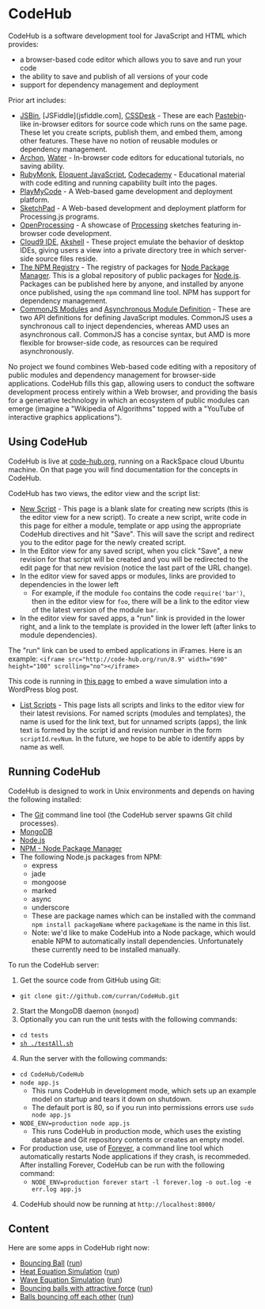 # CodeHub
CodeHub is a software development tool for JavaScript and HTML which provides:

 - a browser-based code editor which allows you to save and run your code
 - the ability to save and publish of all versions of your code
 - support for dependency management and deployment

Prior art includes:
 - [JSBin](jsbin.com), [JSFiddle](jsfiddle.com], [CSSDesk](cssdesk.com) - These are each [Pastebin](pastebin.com)-like in-browser editors for source code which runs on the same page. These let you create scripts, publish them, and embed them, among other features. These have no notion of reusable modules or dependency management.
 - [Archon](http://enja.org/code/archon/), [Water](http://gabrielflor.it/water) - In-browser code editors for educational tutorials, no saving ability.
 - [RubyMonk](http://rubymonk.com/books/1/chapters/1-collections/lessons/2-arrays-introduction), [Eloquent JavaScript](http://eloquentjavascript.net/chapter2.html), [Codecademy](http://www.codecademy.com/tracks/javascript) - Educational material with code editing and running capability built into the pages.
 - [PlayMyCode](http://www.playmycode.com/) - A Web-based game development and deployment platform.
 - [SketchPad](http://sketchpad.cc/) - A Web-based development and deployment platform for Processing.js programs.
 - [OpenProcessing](http://www.openprocessing.org/) - A showcase of [Processing](http://processing.org/) sketches featuring in-browser code development.
 - [Cloud9 IDE](cloud9ide.com), [Akshell](http://www.akshell.com/ide/) - These project emulate the behavior of desktop IDEs, giving users a view into a private directory tree in which server-side source files reside.
 - [The NPM Registry](http://search.npmjs.org/) - The registry of packages for [Node Package Manager](http://npmjs.org/). This is a global repository of public packages for [Node.js](http://nodejs.org/). Packages can be published here by anyone, and installed by anyone once published, using the `npm` command line tool. NPM has support for dependency management.
 - [CommonJS Modules](http://wiki.commonjs.org/wiki/Modules/1.1.1) and [Asynchronous Module Definition](https://github.com/amdjs/amdjs-api/wiki/AMD) - These are two API definitions for defining JavaScript modules. CommonJS uses a synchronous call to inject dependencies, whereas AMD uses an asynchronous call. CommonJS has a concise syntax, but AMD is more flexible for browser-side code, as resources can be required asynchronously.

No project we found combines Web-based code editing with a repository of public modules and dependency management for browser-side applications. CodeHub fills this gap, allowing users to conduct the software development process entirely within a Web browser, and providing the basis for a generative technology in which an ecosystem of public modules can emerge (imagine a "Wikipedia of Algorithms" topped with a "YouTube of interactive graphics applications").

## Using CodeHub
CodeHub is live at [code-hub.org](http://www.code-hub.org/docs), running on a RackSpace cloud Ubuntu machine. On that page you will find documentation for the concepts in CodeHub.

CodeHub has two views, the editor view and the script list:
 - [New Script](http://code-hub.org/edit) - This page is a blank slate for creating new scripts (this is the editor view for a new script). To create a new script, write code in this page for either a module, template or app using the appropriate CodeHub directives and hit "Save". This will save the script and redirect you to the editor page for the newly created script.
 - In the Editor view for any saved script, when you click "Save", a new revision for that script will be created and you will be redirected to the edit page for that new revision (notice the last part of the URL change).
 - In the editor view for saved apps or modules, links are provided to dependencies in the lower left
   - For example, if the module `foo` contains the code `require('bar')`, then in the editor view for `foo`, there will be a link to the editor view of the latest version of the module `bar`.
 - In the editor view for saved apps, a "run" link is provided in the lower right, and a link to the template is provided in the lower left (after links to module dependencies).

The "run" link can be used to embed applications in iFrames. Here is an example:
`<iframe src="http://code-hub.org/run/8.9" width="690" height="100" scrolling="no"></iframe>` 

This code is running in [this page](http://curransoft.com/interactivegraphics/) to embed a wave simulation into a WordPress blog post.
 - [List Scripts](http://code-hub.org/scripts) - This page lists all scripts and links to the editor view for their latest revisions. For named scripts (modules and templates), the name is used for the link text, but for unnamed scripts (apps), the link text is formed by the script id and revision number in the form `scriptId`.`revNum`. In the future, we hope to be able to identify apps by name as well.

## Running CodeHub
CodeHub is designed to work in Unix environments and depends on having the following installed:
 - The [Git](http://git-scm.com/download) command line tool (the CodeHub server spawns Git child processes).
 - [MongoDB](http://www.mongodb.org/display/DOCS/Quickstart)
 - [Node.js](https://github.com/joyent/node/wiki/Installation)
 - [NPM - Node Package Manager](http://npmjs.org/)
 - The following Node.js packages from NPM:
   - express
   - jade
   - mongoose
   - marked
   - async
   - underscore
   - These are package names which can be installed with the command `npm install packageName` where `packageName` is the name in this list.
   - Note: we'd like to make CodeHub into a Node package, which would enable NPM to automatically install dependencies. Unfortunately these currently need to be installed manually.

To run the CodeHub server:
 1. Get the source code from GitHub using Git:
   - `git clone git://github.com/curran/CodeHub.git`
 2. Start the MongoDB daemon (`mongod`)
 3. Optionally you can run the unit tests with the following commands:
   - `cd tests`
   - [`sh ./testAll.sh`](https://github.com/curran/CodeHub/blob/master/CodeHub/tests/testAll.sh)
 4. Run the server with the following commands:
   - `cd CodeHub/CodeHub`
   - `node app.js`
     - This runs CodeHub in development mode, which sets up an example model on startup and tears it down on shutdown.
     - The default port is 80, so if you run into permissions errors use `sudo node app.js`
   - `NODE_ENV=production node app.js`
     - This runs CodeHub in production mode, which uses the existing database and Git repository contents or creates an empty model.
   - For production use, use of [Forever](https://github.com/nodejitsu/forever/), a command line tool which automatically restarts Node applications if they crash, is recommeded. After installing Forever, CodeHub can be run with the following command:
     - `NODE_ENV=production forever start -l forever.log -o out.log -e err.log app.js`
 4. CodeHub should now be running at `http://localhost:8000/`

## Content
Here are some apps in CodeHub right now:

 * [Bouncing Ball](http://code-hub.org/edit/24.37) ([run](http://code-hub.org/run/24.37))
 * [Heat Equation Simulation](http://code-hub.org/edit/7.7) ([run](http://code-hub.org/run/7.7))
 * [Wave Equation Simulation](http://code-hub.org/edit/7.5) ([run](http://code-hub.org/run/7.5))
 * [Bouncing balls with attractive force](http://code-hub.org/edit/25.1) ([run](http://code-hub.org/run/25.1))
 * [Balls bouncing off each other](http://code-hub.org/edit/25.12) ([run](http://code-hub.org/run/25.12))
